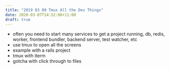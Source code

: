 ```yaml
---
title: "2019 03 09 Tmux All the Dev Things"
date: 2020-03-07T14:52:08+11:00
draft: true
---
```


- often you need to start many services to get a project running, db, redis,
  worker, frontend bundler, backend server, test watcher, etc
- use tmux to open all the screens
- example with a rails project
- tmux with iterm
- gotcha with click through to files


